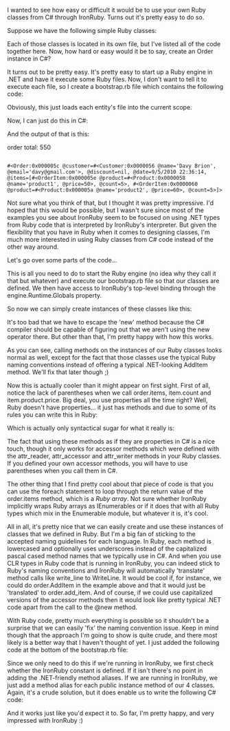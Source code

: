 I wanted to see how easy or difficult it would be to use your own Ruby classes from C# through IronRuby.  Turns out it's pretty easy to do so.

Suppose we have the following simple Ruby classes:

<script src="https://gist.github.com/3728341.js?file=s1.rb"></script>

Each of those classes is located in its own file, but I've listed all of the code together here.  Now, how hard or easy would it be to say, create an Order instance in C#?

It turns out to be pretty easy.  It's pretty easy to start up a Ruby engine in .NET and have it execute some Ruby files.  Now, I don't want to tell it to execute each file, so I create a bootstrap.rb file which contains the following code:

<script src="https://gist.github.com/3728341.js?file=s2.rb"></script>

Obviously, this just loads each entity's file into the current scope.

Now, I can just do this in C#:

<script src="https://gist.github.com/3728341.js?file=s3.cs"></script>

And the output of that is this:

order total: 550 </br>

<code>
#&lt;Order:0x000005c @customer=#&lt;Customer:0x0000056 @name='Davy Brion', @email='davy@gmail.com'&gt;, @discount=nil, @date=9/5/2010 22:36:14, @items=[#&lt;OrderItem:0x000005e @product=#&lt;Product:0x0000058 @name='product1', @price=50&gt;, @count=5&gt;, #&lt;OrderItem:0x0000060 @product=#&lt;Product:0x000005a @name='product2', @price=60&gt;, @count=5&gt;]&gt; 
</code>

Not sure what you think of that, but I thought it was pretty impressive.  I'd hoped that this would be possible, but I wasn't sure since most of the examples you see about IronRuby seem to be focused on using .NET types from Ruby code that is interpreted by IronRuby's interpreter.  But given the flexibility that you have in Ruby when it comes to designing classes, I'm much more interested in using Ruby classes from C# code instead of the other way around.

Let's go over some parts of the code...

<script src="https://gist.github.com/3728341.js?file=s4.cs"></script>

This is all you need to do to start the Ruby engine (no idea why they call it that but whatever) and execute our bootstrap.rb file so that our classes are defined.  We then have access to IronRuby's top-level binding through the engine.Runtime.Globals property.

So now we can simply create instances of these classes like this:

<script src="https://gist.github.com/3728341.js?file=s5.cs"></script>

It's too bad that we have to escape the 'new' method because the C# compiler should be capable of figuring out that we aren't using the new operator there.  But other than that, I'm pretty happy with how this works.

<script src="https://gist.github.com/3728341.js?file=s6.cs"></script>

As you can see, calling methods on the instances of our Ruby classes looks normal as well, except for the fact that those classes use the typical Ruby naming conventions instead of offering a typical .NET-looking AddItem method.  We'll fix that later though ;)

<script src="https://gist.github.com/3728341.js?file=s7.cs"></script>

Now this is actually cooler than it might appear on first sight. First of all, notice the lack of parentheses when we call order.items, item.count and item.product.price.  Big deal, you use properties all the time right? Well, Ruby doesn't have properties... it just has methods and due to some of its rules you can write this in Ruby:

<script src="https://gist.github.com/3728341.js?file=s8.cs"></script>

Which is actually only syntactical sugar for what it really is:

<script src="https://gist.github.com/3728341.js?file=s9.cs"></script>

The fact that using these methods as if they are properties in C# is a nice touch, though it only works for accessor methods which were defined with the attr_reader, attr_accessor and attr_writer methods in your Ruby classes.  If you defined your own accessor methods, you will have to use parentheses when you call them in C#.

The other thing that I find pretty cool about that piece of code is that you can use the foreach statement to loop through the return value of the order.items method, which is a <em>Ruby array</em>.  Not sure whether IronRuby implicitly wraps Ruby arrays as IEnumerables or if it does that with all Ruby types which mix in the Enumerable module, but whatever it is, it's cool.  

All in all, it's pretty nice that we can easily create and use these instances of classes that we defined in Ruby.  But I'm a big fan of sticking to the accepted naming guidelines for each language.  In Ruby, each method is lowercased and optionally uses underscores instead of the capitalized pascal cased method names that we typically use in C#.  And when you use CLR types in Ruby code that is running in IronRuby, you can indeed stick to Ruby's naming conventions and IronRuby will automatically 'translate' method calls like write_line to WriteLine.  It would be cool if, for instance, we could do order.AddItem in the example above and that it would just be 'translated' to order.add_item.  And of course, if we could use capitalized versions of the accessor methods then it would look like pretty typical .NET code apart from the call to the @new method.

With Ruby code, pretty much everything is possible so it shouldn't be a surprise that we can easily 'fix' the naming convention issue. Keep in mind though that the approach I'm going to show is quite crude, and there most likely is a better way that I haven't thought of yet.  I just added the following code at the bottom of the bootstrap.rb file:

<script src="https://gist.github.com/3728350.js?file=s1.rb"></script>

Since we only need to do this if we're running in IronRuby, we first check whether the IronRuby constant is defined.  If it isn't there's no point in adding the .NET-friendly method aliases.  If we are running in IronRuby, we just add a method alias for each public instance method of our 4 classes.  Again, it's a crude solution, but it does enable us to write the following C# code:

<script src="https://gist.github.com/3728350.js?file=s2.cs"></script>

And it works just like you'd expect it to.  So far, I'm pretty happy, and very impressed with IronRuby :) 